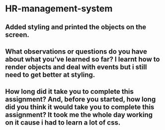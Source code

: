 # HR-management-system
## Added styling and printed the objects on the screen.
## What observations or questions do you have about what you’ve learned so far? I learnt how to render objects and deal with events but i still need to get better at styling.
## How long did it take you to complete this assignment? And, before you started, how long did you think it would take you to complete this assignment? It took me the whole day working on it cause i had to learn a lot of css.